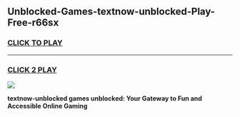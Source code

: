 
## Unblocked-Games-textnow-unblocked-Play-Free-r66sx
<h3>
<a href="https://premium76.site?title=textnow-unblocked&ref=21A">CLICK TO PLAY</a></h3>
<hr>

<h3>
<a href="https://premium76.site?title=textnow-unblocked&ref=21A">CLICK 2 PLAY</a>
  
</h3>

<a href="https://premium76.site?title=textnow-unblocked&ref=21A"><img src="https://clearcache.store/games.png"></a>


**textnow-unblocked games unblocked: Your Gateway to Fun and Accessible Online Gaming**
